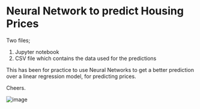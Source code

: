 # Neural Network to predict Housing Prices

Two files; 
1. Jupyter notebook 
2. CSV file which contains the data used for the predictions 

This has been for practice to use Neural Networks to get a better prediction over a linear regression model, for predicting prices. 

Cheers. 

![image](https://www.p2pfinancenews.co.uk/wp-content/uploads/2019/09/shutterstock_775889494.jpg)
